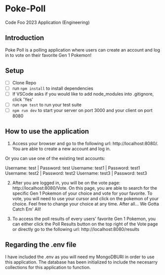 # Poke-Poll
Code Foo 2023 Application (Engineering)

## Introduction
Poke Poll is a polling application where users can create an account and log in to vote on their favorite Gen 1 Pokemon!

## Setup
- [ ]  Clone Repo
- [ ]  run `npm install` to install dependencies
- [ ]  If VSCode asks if you would like to add node_modules into .gitignore, click 'Yes'
- [ ]  run `npm test` to run your test suite
- [ ] `npm run dev` to start your server on port 3000 and your client on port 8080

## How to use the application
1. Access your browser and go to the following url: http://localhost:8080/. You are able to create a new account and log in.

Or you can use one of the existing test accounts: 

Username: test | Password: test
Username: test1 | Password: test1
Username: test2 | Password: test2
Username: test3 | Password: test3

2. After you are logged in, you will be on the vote page: http://localhost:8080/Vote. 
On this page, you are able to search for the specific Gen 1 Pokemon of your choice and vote for your favorite.
To vote, you will need to use your cursor and click on the pokemon of your choice. 
Feel free to change your choice at any time. After all... We Gotta Catch Em' All!

3. To access the poll results of every users' favorite Gen 1 Pokemon, you can either click the Poll Results button on the top right of the Vote page or directly go to the following url: http://localhost:8080/results

## Regarding the .env file
I have included the .env as you will need my MongoDBURI in order to use this application. The database has been initialized to include the necesarry collections for this application to function.
